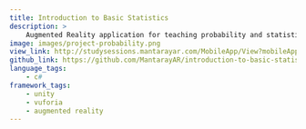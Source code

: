 ```yaml
---
title: Introduction to Basic Statistics
description: >
    Augmented Reality application for teaching probability and statistics.
image: images/project-probability.png
view_link: http://studysessions.mantarayar.com/MobileApp/View?mobileAppId=5352e3bae4b0087a3b12c546
github_link: https://github.com/MantarayAR/introduction-to-basic-statistics-augmented-reality
language_tags:
    - c#
framework_tags:
    - unity
    - vuforia
    - augmented reality
---
```

